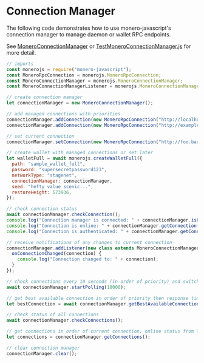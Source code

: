# Connection Manager

The following code demonstrates how to use monero-javascript's connection manager to manage daemon or wallet RPC endpoints.

See [MoneroConnectionManager](https://moneroecosystem.org/monero-javascript/MoneroConnectionManager.html) or [TestMoneroConnectionManager.js](https://github.com/monero-ecosystem/monero-javascript/blob/master/src/test/TestMoneroConnectionManager.js) for more detail.

```javascript
// imports
const monerojs = require("monero-javascript");
const MoneroRpcConnection = monerojs.MoneroRpcConnection;
const MoneroConnectionManager = monerojs.MoneroConnectionManager;
const MoneroConnectionManagerListener = monerojs.MoneroConnectionManagerListener;

// create connection manager
let connectionManager = new MoneroConnectionManager();

// add managed connections with priorities
connectionManager.addConnection(new MoneroRpcConnection("http://localhost:38081").setPriority(1)); // use localhost as first priority
connectionManager.addConnection(new MoneroRpcConnection("http://example.com")); // default priority is prioritized last

// set current connection
connectionManager.setConnection(new MoneroRpcConnection("http://foo.bar", "admin", "password")); // connection is added if new

// create wallet with managed connections or set later
let walletFull = await monerojs.createWalletFull({
  path: "sample_wallet_full",
  password: "supersecretpassword123",
  networkType: "stagenet",
  connectionManager: connectionManager,
  seed: "hefty value scenic...",
  restoreHeight: 573936,
});

// check connection status
await connectionManager.checkConnection();
console.log("Connection manager is connected: " + connectionManager.isConnected());
console.log("Connection is online: " + connectionManager.getConnection().isOnline());
console.log("Connection is authenticated: " + connectionManager.getConnection().isAuthenticated());

// receive notifications of any changes to current connection
connectionManager.addListener(new class extends MoneroConnectionManagerListener {
  onConnectionChanged(connection) {
    console.log("Connection changed to: " + connection);
  }
});

// check connections every 10 seconds (in order of priority) and switch to the best
await connectionManager.startPolling(10000);

// get best available connection in order of priority then response time
let bestConnection = await connectionManager.getBestAvailableConnection();

// check status of all connections
await connectionManager.checkConnections();

// get connections in order of current connection, online status from last check, priority, and name
let connections = connectionManager.getConnections();

// clear connection manager
connectionManager.clear();
```